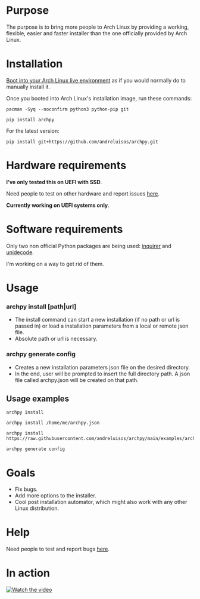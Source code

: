 # Purpose
The purpose is to bring more people to Arch Linux by providing a working, flexible, easier and faster installer 
than the one officially provided by Arch Linux.

# Installation
[Boot into your Arch Linux live environment](https://wiki.archlinux.org/title/installation_guide#Pre-installation) as
if you would normally do to manually install it.

Once you booted into Arch Linux's installation image, run these commands:
```shell
pacman -Syq --noconfirm python3 python-pip git
```
```shell
pip install archpy
```
For the latest version:
```shell
pip install git+https://github.com/andreluisos/archpy.git
```

# Hardware requirements
**I've only tested this on UEFI with SSD**.

Need people to test on other hardware and report issues [here](https://github.com/andreluisos/archpy/issues).

**Currently working on UEFI systems only**.

# Software requirements
Only two non official Python packages are being used: [inquirer](https://github.com/magmax/python-inquirer) and 
[unidecode](https://github.com/avian2/unidecode).

I'm working on a way to get rid of them.

# Usage

### archpy install [path|url]
- The install command can start a new installation (if no path or url is passed in) or
load a installation parameters from a local or remote json file.
- Absolute path or url is necessary.

### archpy generate config
- Creates a new installation parameters json file on the desired directory.
- In the end, user will be prompted to insert the full directory path. A json file called
archpy.json will be created on that path.

## Usage examples

```shell
archpy install
```
```shell
archpy install /home/me/archpy.json
```
```shell
archpy install https://raw.githubusercontent.com/andreluisos/archpy/main/examples/archpy.json
```
```shell
archpy generate config
```

# Goals
- Fix bugs.
- Add more options to the installer.
- Cool post installation automator, which might also work with any other Linux distribution.

# Help
Need people to test and report bugs [here](https://github.com/andreluisos/archpy/issues).

# In action
[![Watch the video](https://j.gifs.com/Y7VBk9.gif)](https://youtu.be/_0MXHQJ_ePI)
